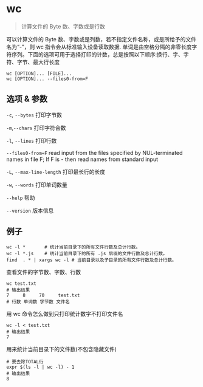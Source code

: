 # wc

> 计算文件的 Byte 数、字数或是行数

可以计算文件的 Byte 数、字数或是列数，若不指定文件名称，或是所给予的文件名为“-”，则 wc 指令会从标准输入设备读取数据. 单词是由空格分隔的非零长度字符序列。下面的选项可用于选择打印的计数，总是按照以下顺序:换行、字、字符、字节、最大行长度

```
wc [OPTION]... [FILE]...
wc [OPTION]... --files0-from=F
```

## 选项 & 参数

`-c`, `--bytes`
打印字节数

`-m`,`--chars`
打印字符合数

`-l`, `--lines`
打印行数

`--files0-from=F`
read input from the files specified by NUL-terminated names in file F; If F is - then read names from standard input

`-L`, `--max-line-length`
打印最长行的长度

`-w`, `--words`
打印单词数量

`--help`
帮助

`--version`
版本信息

## 例子

```
wc -l *       # 统计当前目录下的所有文件行数及总计行数。
wc -l *.js    # 统计当前目录下的所有 .js 后缀的文件行数及总计行数。
find  . * | xargs wc -l # 当前目录以及子目录的所有文件行数及总计行数。
```

查看文件的字节数、字数、行数

```
wc test.txt
# 输出结果
7     8     70     test.txt
# 行数 单词数 字节数 文件名
```

用 wc 命令怎么做到只打印统计数字不打印文件名

```
wc -l < test.txt
# 输出结果
7
```

用来统计当前目录下的文件数(不包含隐藏文件)

```
# 要去除TOTAL行
expr $(ls -l | wc -l) - 1
# 输出结果
8
```
